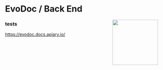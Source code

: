 # EvoDoc / Back End

<img align="right" width="150px" src="https://cdn0.iconfinder.com/data/icons/kameleon-free-pack-rounded/110/Database-Cloud-512.png">

### tests
https://evodoc.docs.apiary.io/
